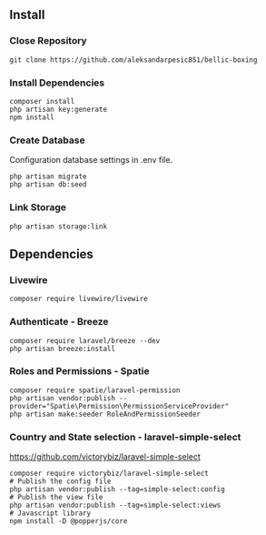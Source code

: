 ## Install

### Close Repository

```
git clone https://github.com/aleksandarpesic851/bellic-boxing
```

### Install Dependencies

```
composer install
php artisan key:generate
npm install
```

### Create Database

Configuration database settings in .env file.

```
php artisan migrate
php artisan db:seed
```

### Link Storage

```
php artisan storage:link
```

## Dependencies

### Livewire

```
composer require livewire/livewire
```

### Authenticate - Breeze

```
composer require laravel/breeze --dev
php artisan breeze:install
```

### Roles and Permissions - Spatie

```
composer require spatie/laravel-permission
php artisan vendor:publish --provider="Spatie\Permission\PermissionServiceProvider"
php artisan make:seeder RoleAndPermissionSeeder
```

### Country and State selection - laravel-simple-select

https://github.com/victorybiz/laravel-simple-select

```
composer require victorybiz/laravel-simple-select
# Publish the config file
php artisan vendor:publish --tag=simple-select:config
# Publish the view file
php artisan vendor:publish --tag=simple-select:views
# Javascript library
npm install -D @popperjs/core
```
